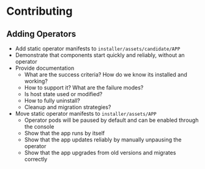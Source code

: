 
# Contributing

## Adding Operators

* Add static operator manifests to `installer/assets/candidate/APP`
* Demonstrate that components start quickly and reliably, without an operator
* Provide documentation
    * What are the success criteria? How do we know its installed and working?
    * How to support it? What are the failure modes?
    * Is host state used or modified?
    * How to fully uninstall?
    * Cleanup and migration strategies?
* Move static operator manifests to `installer/assets/APP`
    * Operator pods will be paused by default and can be enabled through the console
    * Show that the app runs by itself
    * Show that the app updates reliably by manually unpausing the operator
    * Show that the app upgrades from old versions and migrates correctly
